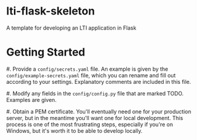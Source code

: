# lti-flask-skeleton
A template for developing an LTI application in Flask


Getting Started
===============

#. Provide a `config/secrets.yaml` file. An example is given by the `config/example-secrets.yaml` file, which you can rename and fill out according to your settings. Explanatory comments are included in this file.

#. Modify any fields in the `config/config.py` file that are marked TODO. Examples are given.

#. Obtain a PEM certificate. You'll eventually need one for your production server, but in the meantime you'll want one for local development. This process is one of the most frustrating steps, especially if you're on Windows, but it's worth it to be able to develop locally.